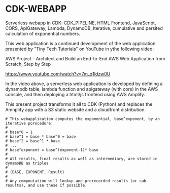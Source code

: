 # CDK-WEBAPP
Serverless webapp in CDK: CDK_PIPELINE, HTML Frontend, JavaScript, CORS, ApiGateway, Lambda, DynamoDB, Iterative, cumulative and  persited calculation of exponential numbers.

This web application is a continued development of the web application presented by "Tiny Tech Tutorials" on YouTube in ythe following video: 

AWS Project - Architect and Build an End-to-End AWS Web Application from Scratch, Step by Step

https://www.youtube.com/watch?v=7m_q1ldzw0U

In the video above, a serverless web application is developed by defining a dynamodb table, lambda function and apigateway (with cors) in the AWS console, and then deploying a html/js frontend using AWS Amplify.

This present project transforms it all to CDK (Python) and replaces the Amnplify app with a S3 static  website and a cloudfront distribution.

    # This webapplication computes the exponential, base^exponent, by an iterative porocedure:
    # 
    # base^0 = 1
    # base^1 = base * base^0 = base
    # base^2 = base^1 * base
    # ...
    # base^exponent = base^(exponent-1)* base 
    # 
    # All results, final results as well as intermediary, are stored in dynamoDB as triples
    # 
    # (BASE, EXPONENT, Result)
    #
    # Any compoutation will lookup and prerecorded results (or sub-results), and use these if possible.
